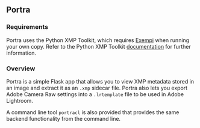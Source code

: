## Portra

### Requirements
Portra uses the Python XMP Toolkit, which requires [Exempi](https://libopenraw.freedesktop.org/wiki/Exempi/) when running your own copy. Refer to the Python XMP Toolkit [documentation](https://python-xmp-toolkit.readthedocs.io/en/latest/installation.html) for further information.

### Overview
Portra is a simple Flask app that allows you to view XMP metadata stored in an image and extract it as an `.xmp` sidecar file. Portra also lets you export Adobe Camera Raw settings into a `.lrtemplate` file to be used in Adobe Lightroom.

A command line tool `portracl` is also provided that provides the same backend functionality from the command line.

